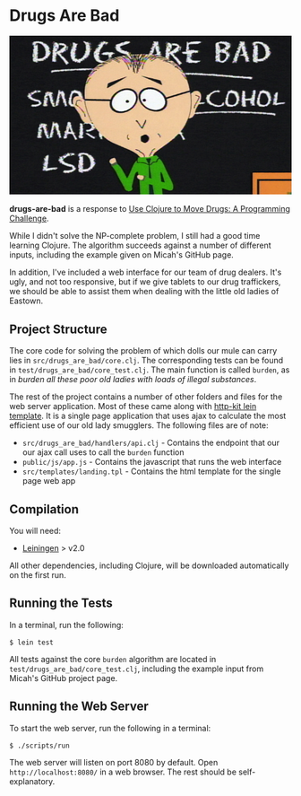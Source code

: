# Drugs Are Bad
![mmmmkay?](doc/img/mackey.jpg)

**drugs-are-bad** is a response to [Use Clojure to Move Drugs: A Programming Challenge](https://github.com/micahalles/doll-smuggler).

While I didn't solve the NP-complete problem, I still had a good time learning Clojure. The algorithm succeeds against a number of different inputs, including the example given on Micah's GitHub page.

In addition, I've included a web interface for our team of drug dealers. It's ugly, and not too responsive, but if we give tablets to our drug traffickers, we should be able to assist them when dealing with the little old ladies of Eastown.

## Project Structure

The core code for solving the problem of which dolls our mule can carry
lies in `src/drugs_are_bad/core.clj`. The corresponding tests can be found
in `test/drugs_are_bad/core_test.clj`. The main function is called `burden`,
as in *burden all these poor old ladies with loads of illegal substances*.

The rest of the project contains a number of other folders and files for the
web server application. Most of these came along with [http-kit lein template](https://github.com/http-kit/lein-template). It is a single page application that uses ajax to calculate the
most efficient use of our old lady smugglers. The following files are of note:

* `src/drugs_are_bad/handlers/api.clj` - Contains the endpoint that our our ajax call uses
to call the `burden` function
* `public/js/app.js` - Contains the javascript that runs the web interface
* `src/templates/landing.tpl` - Contains the html template for the single page web app

## Compilation

You will need:

* [Leiningen](http://leiningen.org/) > v2.0

All other dependencies, including Clojure, will be downloaded automatically
on the first run.

## Running the Tests

In a terminal, run the following:

```
$ lein test
```

All tests against the core `burden` algorithm are located in `test/drugs_are_bad/core_test.clj`, 
including the example input from Micah's GitHub project page.

## Running the Web Server

To start the web server, run the following in a terminal:

```
$ ./scripts/run
```

The web server will listen on port 8080 by default. Open `http://localhost:8080/`
in a web browser. The rest should be self-explanatory.

